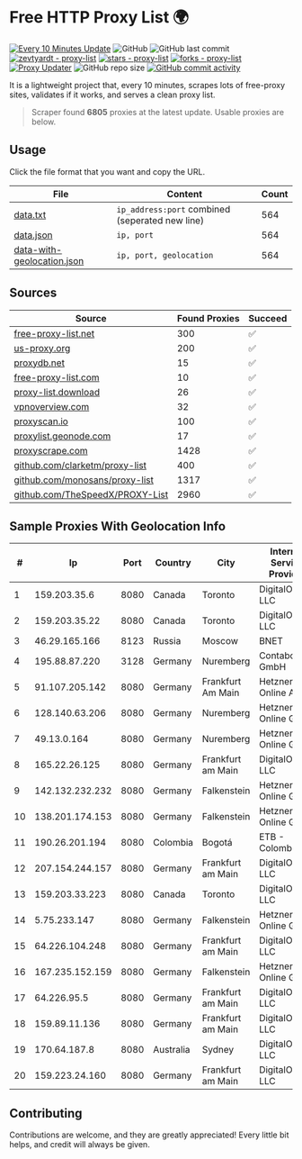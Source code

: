 
# Free HTTP Proxy List 🌍

[![Every 10 Minutes Update](https://github.com/mertguvencli/http-proxy-list/actions/workflows/main.yml/badge.svg?branch=main)](https://github.com/mertguvencli/http-proxy-list/actions/workflows/main.yml)
![GitHub](https://img.shields.io/github/license/mertguvencli/http-proxy-list)
![GitHub last commit](https://img.shields.io/github/last-commit/mertguvencli/http-proxy-list)
[![zevtyardt - proxy-list](https://img.shields.io/static/v1?label=zevtyardt&message=proxy-list&color=blue&logo=github)](https://github.com/zevtyardt/proxy-list "Go to GitHub repo")
[![stars - proxy-list](https://img.shields.io/github/stars/zevtyardt/proxy-list?style=social)](https://github.com/zevtyardt/proxy-list)
[![forks - proxy-list](https://img.shields.io/github/forks/zevtyardt/proxy-list?style=social)](https://github.com/zevtyardt/proxy-list)
[![Proxy Updater](https://github.com/zevtyardt/proxy-list/workflows/Proxy%20Updater/badge.svg)](https://github.com/zevtyardt/proxy-list/actions?query=workflow:"Proxy+Updater")
![GitHub repo size](https://img.shields.io/github/repo-size/zevtyardt/proxy-list)
[![GitHub commit activity](https://img.shields.io/github/commit-activity/m/zevtyardt/proxy-list?logo=commits)](https://github.com/zevtyardt/proxy-list/commits/main)

It is a lightweight project that, every 10 minutes, scrapes lots of free-proxy sites, validates if it works, and serves a clean proxy list.

> Scraper found **6805** proxies at the latest update. Usable proxies are below.

## Usage

Click the file format that you want and copy the URL.

|File|Content|Count|
|----|-------|-----|
|[data.txt](https://raw.githubusercontent.com/mertguvencli/http-proxy-list/main/proxy-list/data.txt)|`ip_address:port` combined (seperated new line)|564|
|[data.json](https://raw.githubusercontent.com/mertguvencli/http-proxy-list/main/proxy-list/data.json)|`ip, port`|564|
|[data-with-geolocation.json](https://raw.githubusercontent.com/mertguvencli/http-proxy-list/main/proxy-list/data-with-geolocation.json)|`ip, port, geolocation`|564|

## Sources

|Source|Found Proxies|Succeed|
|------|-------------|-------|
|[free-proxy-list.net](https://free-proxy-list.net)|300|✅|
|[us-proxy.org](https://www.us-proxy.org)|200|✅|
|[proxydb.net](http://proxydb.net)|15|✅|
|[free-proxy-list.com](https://free-proxy-list.com/?page=&port=&type%5B%5D=http&type%5B%5D=https&up_time=0&search=Search)|10|✅|
|[proxy-list.download](https://www.proxy-list.download/HTTP)|26|✅|
|[vpnoverview.com](https://vpnoverview.com/privacy/anonymous-browsing/free-proxy-servers)|32|✅|
|[proxyscan.io](https://www.proxyscan.io)|100|✅|
|[proxylist.geonode.com](https://proxylist.geonode.com/api/proxy-list?limit=300&page=1&sort_by=lastChecked&sort_type=desc&protocols=http,https)|17|✅|
|[proxyscrape.com](https://api.proxyscrape.com/v2/?request=displayproxies&protocol=http&timeout=10000&country=all&ssl=all&anonymity=all)|1428|✅|
|[github.com/clarketm/proxy-list](https://raw.githubusercontent.com/clarketm/proxy-list/master/proxy-list-raw.txt)|400|✅|
|[github.com/monosans/proxy-list](https://raw.githubusercontent.com/monosans/proxy-list/main/proxies/http.txt)|1317|✅|
|[github.com/TheSpeedX/PROXY-List](https://raw.githubusercontent.com/TheSpeedX/PROXY-List/master/http.txt)|2960|✅|


## Sample Proxies With Geolocation Info

|#|Ip|Port|Country|City|Internet Service Provider|
|-|--|----|-------|----|-------------------------|
|1|159.203.35.6|8080|Canada|Toronto|DigitalOcean, LLC|
|2|159.203.35.22|8080|Canada|Toronto|DigitalOcean, LLC|
|3|46.29.165.166|8123|Russia|Moscow|BNET|
|4|195.88.87.220|3128|Germany|Nuremberg|Contabo GmbH|
|5|91.107.205.142|8080|Germany|Frankfurt Am Main|Hetzner Online AG|
|6|128.140.63.206|8080|Germany|Nuremberg|Hetzner Online GmbH|
|7|49.13.0.164|8080|Germany|Nuremberg|Hetzner Online GmbH|
|8|165.22.26.125|8080|Germany|Frankfurt am Main|DigitalOcean, LLC|
|9|142.132.232.232|8080|Germany|Falkenstein|Hetzner Online GmbH|
|10|138.201.174.153|8080|Germany|Falkenstein|Hetzner Online GmbH|
|11|190.26.201.194|8080|Colombia|Bogotá|ETB - Colombia|
|12|207.154.244.157|8080|Germany|Frankfurt am Main|DigitalOcean, LLC|
|13|159.203.33.223|8080|Canada|Toronto|DigitalOcean, LLC|
|14|5.75.233.147|8080|Germany|Falkenstein|Hetzner Online GmbH|
|15|64.226.104.248|8080|Germany|Frankfurt am Main|DigitalOcean, LLC|
|16|167.235.152.159|8080|Germany|Falkenstein|Hetzner Online GmbH|
|17|64.226.95.5|8080|Germany|Frankfurt am Main|DigitalOcean, LLC|
|18|159.89.11.136|8080|Germany|Frankfurt am Main|DigitalOcean, LLC|
|19|170.64.187.8|8080|Australia|Sydney|DigitalOcean, LLC|
|20|159.223.24.160|8080|Germany|Frankfurt am Main|DigitalOcean, LLC|



## Contributing

Contributions are welcome, and they are greatly appreciated! Every
little bit helps, and credit will always be given.

